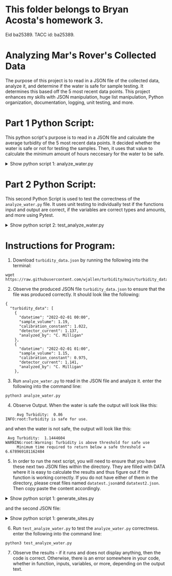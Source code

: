 # This folder belongs to Bryan Acosta's homework 3.
Eid ba25389. TACC id: ba25389.

# Analyzing Mar's Rover's Collected Data
The purpose of this project is to read in a JSON file of the collected data, analyze it, and determine if the water is safe for sample testing. It determines this based off the 5 most recent data points. This project enhances my skills with JSON manipulation, huge list manipulation, Python organization, documentation, logging, unit testing, and more.

# Part 1 Python Script:
This python script's purpose is to read in a JSON file and calculate the average turbidity of the 5 most recent data points. It decided whether the water is safe or not for testing the samples. Then, it uses that value to calculate the minimum amount of hours neccesary for the water to be safe.

<details>
<summary>Show python script 1: analyze_water.py</summary>
Python

```python:
import json
import math
import logging
logging.basicConfig(level=logging.DEBUG)
def calculate_turbidity(datavec: list) -> float:
    '''
    This function:
         This function reads in a list of data points recorded real time, takes the last 5 data points and calculates the average Turbidity and returns it
    Args:
         datavec (list): The input is a list of dictionaries with the following values: datetime - a date in the format of a string, sample_volume - a double, calibration_constant - a double, detector_current - a double,  analyzed_by - a string
    Returns:
         this function returns the average turbidity of the last five data points recorded
    '''
    x = -5
    global lastfivedicts
    lastfivedicts = []
    
    for i in range(0,5):
            lastfivedicts.append(datavec[x])
            x = x+1
    avgturb = 0
    for i in range(0,len(lastfivedicts)):
        calibration_const = float(lastfivedicts[i]['calibration_constant'])
        current = float(lastfivedicts[i]['detector_current'])
        avgturb = avgturb + (calibration_const*current)
    avgturb = avgturb/(len(lastfivedicts))
    return avgturb
    

def calculate_minimum_time(avgturb: float) -> float:
'''
    This function:
         This function reads in the average turbidity of the 5 most recent data points, uses the given equation to calculate the minimum amount of time required, and returns it
    Args:
         avgturb is the average turbidity of the 5 most recent data points. it is always a float.
    Returns:
         this function returns the the amount of time that it takes for the turbidity to get to a safe value. 
'''
    global hour
    hour = 0
    hour  = math.log((1/avgturb),0.98)
    return (hour)

def printstuff(avgturb: float, time: float) ->None:
    print("\n     Avg Turbidity: ",avgturb)
    if (avgturb >= 1):
        logging.warning('Warning: Turbidity is above threshold for safe use ')
        print ("     Minimum time required to return below a safe threshold = ",hour, "\n")
    if (avgturb < 1):
        logging.info ('Turbidity is safe for use. \n' )
    
    
def main():

    with open('turbidity_data.json', 'r') as f:
        datavec = json.load(f)

    turb  = calculate_turbidity(datavec['turbidity_data'])
    time = calculate_minimum_time(turb)
    printstuff(turb, time)


if __name__ == '__main__':
    main()
```
</details>

# Part 2 Python Script:
This second Python Script is used to test the correctness of the `analyze_water.py` file. It uses unit testing to individually test if the functions input and output are correct, if the variables are correct types and amounts, and more using Pytest.

<details>
<summary>Show python script 2: test_analyze_water.py </summary>
Python

```python:

import pytest
import json
from analyze_water import calculate_turbidity
from analyze_water import calculate_minimum_time
from analyze_water import main

def test_calculate_turbidity():
    with open('datatest.json', 'r') as f:
        testdata = json.load(f)
    with open('datatest2.json', 'r') as f:
        testdata2 = json.load(f)
        

    assert(calculate_turbidity(testdata['turbidity_data']) == 1.1992)
    assert isinstance(calculate_turbidity(testdata['turbidity_data']), float) == True
    assert isinstance(calculate_turbidity(testdata['turbidity_data']), str) != True
    assert(calculate_turbidity(testdata2['turbidity_data']) == 1.4632)
    assert(calculate_turbidity(testdata2['turbidity_data']) != 1.8482)

1.4632    
    #assert isinstance(calculate_turbidity([{'a': 1}, {'a': 2}], 'a'), float)
    #assert isinstance(calculate_turbidity([{'a': 1}, {'a': 2}], 'a'), float)

def test_calculate_minimum_time():

    assert(calculate_minimum_time(1.1992) == 8.991600232149228)
    assert(calculate_minimum_time(1.3422) == 14.567852422768159)
    assert(calculate_minimum_time(1.4244) == 17.510062728806584)
    assert isinstance(calculate_minimum_time(1.4244), float) == True
    assert isinstance(calculate_minimum_time(1.4244), str) == False

def pytest():

    test_calculate_turbidity()
    test_calculate_minimum_time()


if __name__ == '__pytest__':
    pytest()
```
</details>

# Instructions for Program: 
1. Download `turbidity_data.json` by running the following into the terminal:
```python:
wget https://raw.githubusercontent.com/wjallen/turbidity/main/turbidity_data.json
```
2. Observe the produced JSON file `turbidity_data.json` to ensure that the file was produced correctly. It should look like the following:
```python:
{
  "turbidity_data": [
    {
      "datetime": "2022-02-01 00:00",
      "sample_volume": 1.19,
      "calibration_constant": 1.022,
      "detector_current": 1.137,
      "analyzed_by": "C. Milligan"
    },
    {
      "datetime": "2022-02-01 01:00",
      "sample_volume": 1.15,
      "calibration_constant": 0.975,
      "detector_current": 1.141,
      "analyzed_by": "C. Milligan"
    },
```
3.  Run `analyze_water.py` to read in the JSON file and analyze it. enter the following into the command line: 
```python: 
python3 analyze_water.py
``` 
4. Observe Output. When the water is safe the output will look like this:
```python:
     Avg Turbidity:  0.86
INFO:root:Turbidity is safe for use.
```
and when the water is not safe, the output will look like this:
```python:
 Avg Turbidity:  1.1444604
WARNING:root:Warning: Turbidity is above threshold for safe use
     Minimum time required to return below a safe threshold =  6.678969181162484
```
    
5. In order to run the next script, you will need to ensure that you have these next two JSON files within the directory. They are filled with DATA where it is easy to calculate the results and thus figure out if the function is working correctly. If you do not have either of them in the directory, please creat files named `datatest.json`and `datatest2.json`. Then copy paste the content accordingly.
    
<details>
<summary>Show python script 1: generate_sites.py</summary>
JSON
```python:
{
  "turbidity_data": [
    {
      "datetime": "2022-02-01 00:00",
      "sample_volume": 1.19,
      "calibration_constant": 1.0,
      "detector_current": 1.1992,
      "analyzed_by": "C. Milligan"
    },
    {
      "datetime": "2022-02-01 01:00",
      "sample_volume": 1.15,
      "calibration_constant": 1.0,
      "detector_current": 1.1992,
      "analyzed_by": "C. Milligan"
    },
    {
      "datetime": "2022-02-01 02:00",
      "sample_volume": 1.15,
      "calibration_constant": 1.0,
      "detector_current": 1.1992,
      "analyzed_by": "C. Milligan"
    },
    {
      "datetime": "2022-02-01 03:00",
      "sample_volume": 1.18,
      "calibration_constant": 1.0,
      "detector_current": 1.1992,
      "analyzed_by": "R. Zhang"
    },
    {
      "datetime": "2022-02-01 04:00",
      "sample_volume": 1.19,
      "calibration_constant": 1.0,
      "detector_current": 1.1992,
      "analyzed_by": "J. Maertz"
    },
    {
      "datetime": "2022-02-01 05:00",
      "sample_volume": 1.17,
      "calibration_constant": 1.0,
      "detector_current": 1.1992,
      "analyzed_by": "K. Judkins"
    },
    {
      "datetime": "2022-02-01 06:00",
      "sample_volume": 1.24,
      "calibration_constant": 1.0,
      "detector_current": 1.1992,
      "analyzed_by": "F. Zhou"
    } ] }    
```
</details>
    
and the second JSON file:
    
<details>
<summary>Show python script 1: generate_sites.py</summary>
JSON
```python:
{
  "turbidity_data": [
    {
      "datetime": "2022-02-01 00:00",
      "sample_volume": 1.19,
      "calibration_constant": 1.0,
      "detector_current": 1.4632,
      "analyzed_by": "C. Milligan"
    },
    {
      "datetime": "2022-02-01 01:00",
      "sample_volume": 1.15,
      "calibration_constant": 1.0,
      "detector_current": 1.4632,
      "analyzed_by": "C. Milligan"
    },
    {
      "datetime": "2022-02-01 02:00",
      "sample_volume": 1.15,
      "calibration_constant": 1.0,
      "detector_current": 1.4632,
      "analyzed_by": "C. Milligan"
    },
    {
      "datetime": "2022-02-01 03:00",
      "sample_volume": 1.18,
      "calibration_constant": 1.0,
      "detector_current": 1.4632,
      "analyzed_by": "R. Zhang"
    },
    {
      "datetime": "2022-02-01 04:00",
      "sample_volume": 1.19,
      "calibration_constant": 1.0,
      "detector_current": 1.4632,
      "analyzed_by": "J. Maertz"
    },
    {
      "datetime": "2022-02-01 05:00",
      "sample_volume": 1.17,
      "calibration_constant": 1.0,
      "detector_current": 1.4632,
      "analyzed_by": "K. Judkins"
    },
    {
      "datetime": "2022-02-01 06:00",
      "sample_volume": 1.24,
      "calibration_constant": 1.0,
      "detector_current": 1.4632,
      "analyzed_by": "F. Zhou"
    } ] }  
```
</details>
    
6. Run `test_analyze_water.py` to test the `analyze_water.py` correctness. enter the following into the command line:
```python:
python3 test_analyze_water.py
```

7. Observe the results - if it runs and does not display anything, then the code is correct. Otherwise, there is an error somewhere in your code, whether in function, inputs, variables, or more, depending on the output text.
